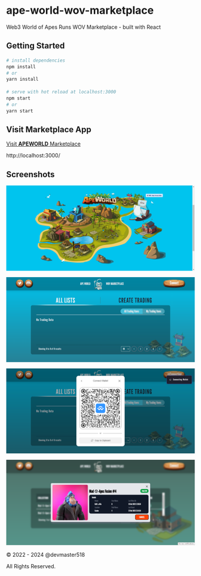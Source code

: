 # ape-world-wov-marketplace

Web3 World of Apes Runs WOV Marketplace - built with React

## Getting Started

```bash
# install dependencies
npm install
# or
yarn install

# serve with hot reload at localhost:3000
npm start
# or
yarn start
```

## Visit Marketplace App

[Visit **APEWORLD** Marketplace](https://example.com/)

http://localhost:3000/

## Screenshots

![ApeWorld screenshot01](screenshots/ape_01.png)

![ApeWorld screenshot01](screenshots/ape_02.png)

![ApeWorld screenshot01](screenshots/ape_03.png)

![ApeWorld screenshot01](screenshots/ape_04.png)

&copy; 2022 - 2024 @devmaster518

All Rights Reserved.
